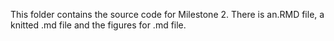 This folder contains the source code for Milestone 2. There is an.RMD file, a knitted .md file and the figures for .md file.
